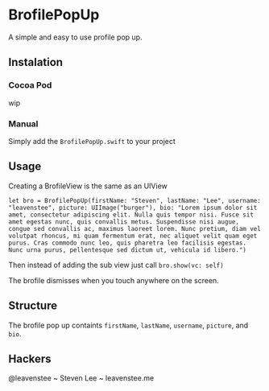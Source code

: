 # BrofilePopUp

A simple and easy to use profile pop up.

## Instalation

### Cocoa Pod

wip

### Manual

Simply add the `BrofilePopUp.swift` to your project

## Usage

Creating a BrofileView is the same as an UIView

```
let bro = BrofilePopUp(firstName: "Steven", lastName: "Lee", username: "leavenstee", picture: UIImage("burger"), bio: "Lorem ipsum dolor sit amet, consectetur adipiscing elit. Nulla quis tempor nisi. Fusce sit amet egestas nunc, quis convallis metus. Suspendisse nisi augue, congue sed convallis ac, maximus laoreet lorem. Nunc pretium, diam vel volutpat rhoncus, mi quam fermentum erat, nec aliquet velit quam eget purus. Cras commodo nunc leo, quis pharetra leo facilisis egestas. Nunc urna purus, pellentesque sed dictum ut, vehicula id libero.")
```

Then instead of adding the sub view just call
` bro.show(vc: self) `

The brofile dismisses when you touch anywhere on the screen.

## Structure

The brofile pop up containts `firstName`, `lastName`, `username`, `picture`, and `bio`.


## Hackers
 @leavenstee ~ Steven Lee ~ leavenstee.me

